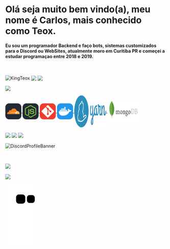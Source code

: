 <div id="Main">

  <h1>Olá seja muito bem vindo(a), meu nome é Carlos, mais conhecido como Teox.</h1>

  <h4>
    Eu sou um programador Backend e faço bots, sistemas customizados para o Discord ou WebSites, atualmente moro em Curitiba PR e começei a estudar programaçao entre 2018 e 2019.
  </h4>

  <br><p>
    <img align="center" src="https://komarev.com/ghpvc/?username=KingTeox&label=Profile%20views&color=5865F2&style=flat-square" alt="KingTeox" /> 
    <img align="center" src="https://img.shields.io/github/followers/KingTeox?color=5865F2&style=social" />
    <img align="center" src="https://img.shields.io/github/stars/KingTeox?color=5865F2&style=social" /> 
  </p>

  <p>
    <img align="center" src="https://github-readme-o34g.vercel.app/api/top-langs?username=KingTeox&show_icons=true&theme=github_dark&locale=pt-br" />
  </p>
  
</div>

<div id="Tools">
    <a href="https://cloudflare.com/pt-br/" class="cloudflare">
        <img align="center" src="./public/cloudflare.svg" height="50" width="50" target="_blank"/>
    </a>
    <a href="https://nodejs.org/pt-br/" class="node">
        <img align="center" src="./public/node.svg" height="50" width="50"/>
    </a>
    <a href="https://git-scm.com/" class="git">
        <img align="center" src="./public/git.svg" height="50" width="50"/>
    </a>
    <a href="https://docker.com/" class="docker">
        <img align="center" src="./public/docker.svg" height="50" width="50"/>
    </a>
    <a href="https://yarnpkg.com/" class="yarn">
        <img align="center" src="./public/yarn.svg" height="100" width="100"/>
    </a>
    <a href="https://mongodb.com/" class="mongodb">
        <img align="center" src="./public/mongodb.svg" height="80" width="100"/>
    </a>
</div><br>

<div id="Redes">
  <a href="https://www.instagram.com/tx.041/" target="_blank">
    <img src="https://img.shields.io/badge/-Instagram-%23E4405F?style=for-the-badge&logo=instagram&logoColor=white" target="_blank"></a>
  <a href="https://twitter.com/kazeker_cwb" target="_blank">
    <img src="https://img.shields.io/badge/twitter-%231DA1F2.svg?&style=for-the-badge&logo=twitter&logoColor=white" target="_blank"></a>
  <a href="https://api.whatsapp.com/send?phone=5541999166069&text=Ola,%20vi%20seu%20numero%20em%20seu%20github.">
    <img src="https://img.shields.io/badge/WhatsApp-25D366?style=for-the-badge&logo=whatsapp&logoColor=white" target="_blank"></a>
  
  <a href="https://steamcommunity.com/id/KingxTeox">
     <img src"https://img.shields.io/badge/Steam-000000?style=for-the-badge&logo=steam&logoColor=white" target="_blank"></a>
  
![DiscordProfileBanner](https://discord.c99.nl/widget/theme-2/1027410403325648948.png)
</div><br>

<div id="Estatisticas">
  
<p>
  <img align="center" src="https://github-readme-o34g.vercel.app/api?username=KingTeox&show_icons=true&theme=github_dark&locale=pt-br" /></p>

<p>
  <img align="center" src="https://github-readme-streak-stats.herokuapp.com/?user=KingTeox&theme=dark" /></p>

![Snake animation](https://github.com/KingTeox/KingTeox/blob/output/github-contribution-grid-snake.svg)

</div>
